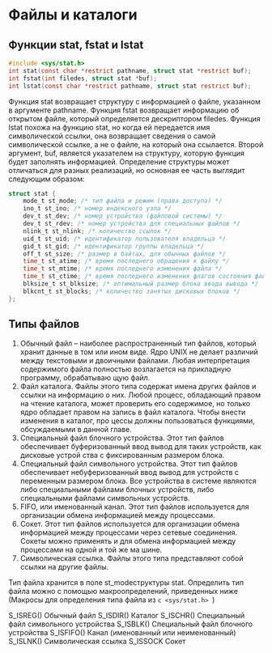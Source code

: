﻿
# Файлы и каталоги

## Функции stat, fstat и lstat

```c
#include <sys/stat.h>
int stat(const char *restrict pathname, struct stat *restrict buf);
int fstat(int filedes, struct stat *buf);
int lstat(const char *restrict pathname, struct stat restrict buf);
```
Функция stat возвращает структуру с информацией о файле, указанном в аргументе pathname. Функция fstat возвращает информацию об открытом файле, который определяется дескриптором filedes. 
Функция lstat похожа на функцию stat, но когда ей передается имя символической ссылки, она возвращает сведения о самой символической ссылке, а не о файле, на который она ссылается.
Второй аргумент, buf, является указателем на структуру, которую функция будет заполнять информацией. Определение структуры может отличаться для разных реализаций, но основная ее часть выглядит следующим образом:

```c
struct stat {
	mode_t st_mode; /* тип файла и режим (права доступа) */
	ino_t st_ino; /* номер индексного узла */
	dev_t st_dev; /* номер устройства (файловой системы) */
	dev_t st_rdev; /* номер устройства для специальных файлов */
	nlink_t st_nlink; /* количество ссылок */
	uid_t st_uid; /* идентификатор пользователя владельца */
	gid_t st_gid; /* идентификатор группы владельца */
	off_t st_size; /* размер в байтах, для обычных файлов */
	time_t st_atime; /* время последнего обращения к файлу */
	time_t st_mtime; /* время последнего изменения файла */
	time_t st_ctime; /* время последнего изменения флагов состояния файла */
	blksize_t st_blksize; /* оптимальный размер блока ввода вывода */
	blkcnt_t st_blocks; /* количество занятых дисковых блоков */
};
```
## Типы файлов

1. Обычный файл – наиболее распространенный тип файлов, который хранит данные в том или ином виде. Ядро UNIX не делает различий между
текстовыми и двоичными файлами. Любая интерпретация содержимого файла полностью возлагается на прикладную программу, обрабатываю 
щую файл.
2. Файл каталога. Файлы этого типа содержат имена других файлов и ссылки на информацию о них. Любой процесс, обладающий правом на чтение
каталога, может проверить его содержимое, но только ядро обладает правом на запись в файл каталога. Чтобы внести изменения в каталог, про 
цессы должны пользоваться функциями, обсуждаемыми в данной главе.
3. Специальный файл блочного устройства. Этот тип файлов обеспечивает буферизованный ввод вывод для таких устройств, как дисковые устрой 
ства с фиксированным размером блока.
4. Специальный файл символьного устройства. Этот тип файлов обеспечивает небуферизованный ввод вывод для устройств с переменным размером
блока. Все устройства в системе являются либо специальными файлами блочных устройств, либо специальными файлами символьных устройств.
5. FIFO, или именованный канал. Этот тип файлов используется для организации обмена информацией между процессами. 
6. Сокет. Этот тип файлов используется для организации обмена информацией между процессами через сетевые соединения. Сокеты можно применять и для обмена информацией между процессами на одной и той же ма 
шине. 
7. Символическая ссылка. Файлы этого типа представляют собой ссылки на другие файлы.

Тип файла хранится в поле st_modeструктуры stat. Определить тип файла можно с помощью макроопределений, приведенных ниже 
(Макросы для определения типа файла из  ```c <sys/stat.h> ```)

S_ISREG() Обычный файл
S_ISDIR() Каталог
S_ISCHR() Специальный файл символьного устройства
S_ISBLK() Специальный файл блочного устройства
S_ISFIFO() Канал (именованный или неименованный)
S_ISLNK() Символическая ссылка
S_ISSOCK Сокет

